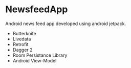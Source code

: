 # NewsfeedApp
Android news feed app developed using android jetpack.

- Butterknife
- Livedata
- Retrofit
- Dagger 2
- Room Persistance Library
- Android View-Model
